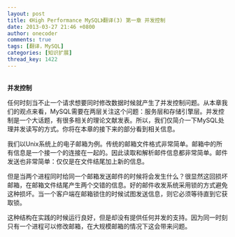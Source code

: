 ```yaml
---
layout: post
title: 《High Performance MySQL》翻译(3) 第一章 并发控制
date: 2013-03-27 21:46 +0800
author: onecoder
comments: true
tags: [翻译，MySQL]
categories: [知识扩展]
thread_key: 1422
---
```

<p>
	<br />
	<strong>并发控制</strong></p>
<p>
	任何时刻当不止一个请求想要同时修改数据时候就产生了并发控制问题。从本章我们的观点来看，MySQL需要在两层关注这个问题：服务层和存储引擎层。并发控制是一个大话题，有很多相关的理论文献发表。所以，我们仅简介一下MySQL处理并发读写的方式。你将在本章的接下来的部分看到相关信息。</p>
<p>
	我们以Unix系统上的电子邮箱为例。传统的邮箱文件格式非常简单。邮箱中的所有信息是一个接一个的连接在一起的。因此读取和解析邮件信息都非常简单。邮件发送也非常简单：仅仅是在文件结尾加上新的信息。</p>
<p>
	但是当两个进程同时给同一个邮箱发送邮件的时候将会发生什么？很显然这回损坏邮箱，在邮箱文件结尾产生两个交错的信息。好的邮件收发系统采用锁的方式避免这种损坏。当一个客户端在邮箱锁住的时候试图发送信息，则它必须等待直到它获取锁。</p>
<p>
	这种结构在实践的时候运行良好，但是却没有提供任何并发的支持。因为同一时刻只有一个进程可以修改邮箱，在大规模邮箱的情况下这会带来问题。</p>

